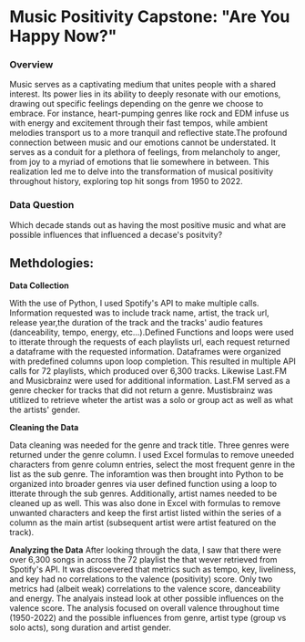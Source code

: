 
# Music Positivity Capstone: "Are You Happy Now?"

### **</u>Overview**

Music serves as a captivating medium that unites people with a shared interest. Its power lies in its ability to deeply resonate with our emotions, drawing out specific feelings depending on the genre we choose to embrace. For instance, heart-pumping genres like rock and EDM infuse us with energy and excitement through their fast tempos, while ambient melodies transport us to a more tranquil and reflective state.The profound connection between music and our emotions cannot be understated. It serves as a conduit for a plethora of feelings, from melancholy to anger, from joy to a myriad of emotions that lie somewhere in between. This realization led me to delve into the transformation of musical positivity throughout history, exploring top hit songs from 1950 to 2022.

### **Data Question**

Which decade stands out as having the most positive music and what are possible influences that influenced a decase's positvity?

## **Methdologies:**

**Data Collection**

With the use of Python, I used Spotify's API to make multiple calls. Information requested was to include track name, artist, the track url, release year,the duration of the track and the tracks' audio features (danceability, tempo, energy, etc...).Defined Functions and loops were used to itterate through the requests of each playlists url, each request returned a dataframe with the requested information. Dataframes were organized with predefined columns upon loop completion. This resulted in multiple API calls for 72 playlists, which produced over 6,300 tracks. Likewise Last.FM and Musicbrainz were used for additional information. Last.FM served as a genre checker for tracks that did not return a genre. Mustisbrainz was utitlized to retrieve wheter the artist was a solo or group act as well as what the artists' gender.

**Cleaning the Data**

Data cleaning was needed for the genre and track title. Three genres were returned under the genre column. I used Excel formulas to remove uneeded characters from genre column entries, select the most frequent genre in the list as the sub genre. The inforamtion was then brought into Python to be organized into broader genres via user defined function using a loop to itterate through the sub genres. Additionally, artist names needed to be cleaned up as well. This was also done in Excel with formulas to remove unwanted characters and keep the first artist listed within the series of a column as the main artist (subsequent artist were artist featured on the track).

**Analyzing the Data**
After looking through the data, I saw that there were over 6,300 songs in across the 72 playlist the that wever retrieved from Spotify's API. It was discoevered that metrics such as tempo, key, liveliness, and key had no correlations to the valence (positivity) score. Only two metrics had (albeit weak) correlations to the valence score, danceability and energy. The analyais instead look at other possible influences on the valence score. The analysis focused on overall valence throughout time (1950-2022) and the possible influences from genre, artist type (group vs solo acts), song duration and artist gender.